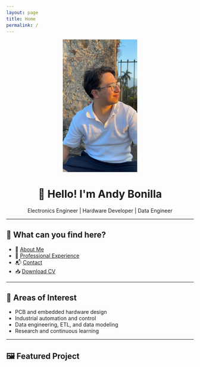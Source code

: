```yaml
---
layout: page
title: Home
permalink: /
---
```


<p align="center">
  <img src="assets/foto_andy.jpeg" alt="Andy Bonilla" width="200" />
</p>

<h1 align="center">👋 Hello! I'm Andy Bonilla</h1>

<p align="center">
Electronics Engineer | Hardware Developer | Data Engineer  
</p>

---

## 🌟 What can you find here?

- 📄 [About Me](about/)
- 💼 [Professional Experience](projects/)
- 📬 [Contact](contact/)
- 📥 [Download CV](assets/CV_AndyBonilla.pdf)

---

## 🧠 Areas of Interest

- PCB and embedded hardware design  
- Industrial automation and control  
- Data engineering, ETL, and data modeling  
- Research and continuous learning

---

## 🖼️ Featured Project
